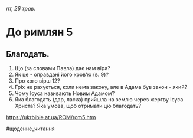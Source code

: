 
_пт, 26 трав._

# До римлян 5

## Благодать.
1. Що (за словами Павла) дає нам віра?
2. Як це - оправдані його кров'ю (в. 9)?
3. Про кого вірш 12?
4. Гріх не рахується, коли нема закону, але в Адама був закон - який?
5. Чому Ісуса називають Новим Адамом?
6. Яка благодать (дар, ласка) прийшла на землю через жертву Ісуса Христа? Яка умова, щоб отримати цю благодать?

https://ukrbible.at.ua/ROM/rom5.htm 

#щоденне_читання
